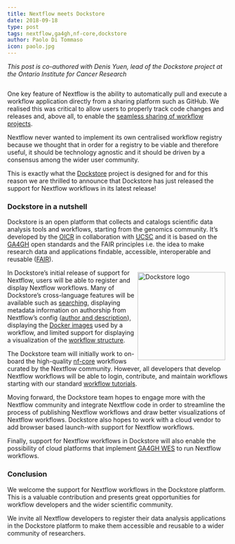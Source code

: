 ```yaml
---
title: Nextflow meets Dockstore
date: 2018-09-18
type: post
tags: nextflow,ga4gh,nf-core,dockstore
author: Paolo Di Tommaso
icon: paolo.jpg
---
```


<div class='text-muted' style='margin-bottom:2em'>
<i>This post is co-authored with Denis Yuen, lead of the Dockstore project at the Ontario Institute for Cancer Research</i>
</div>

One key feature of Nextflow is the ability to automatically pull and execute a workflow application directly from a sharing platform such as GitHub. We realised this was critical to allow users to properly track code changes and releases and, above all, to enable the [seamless sharing of workflow projects](/blog/2016/best-practice-for-reproducibility.html).

Nextflow never wanted to implement its own centralised workflow registry because we thought that in order for a registry to be viable and therefore useful, it should be technology agnostic and it should be driven by a consensus among the wider user community.

This is exactly what the [Dockstore](https://dockstore.org/) project is designed for and for this reason we are thrilled to announce that Dockstore has just released the support for Nextflow workflows in its latest release!

### Dockstore in a nutshell

Dockstore is an open platform that collects and catalogs scientific data analysis tools and workflows, starting from the genomics community. It’s developed by the [OICR](https://oicr.on.ca/) in collaboration with [UCSC](https://ucscgenomics.soe.ucsc.edu/) and it is based on the [GA4GH](https://www.ga4gh.org/) open standards and the FAIR principles i.e. the idea to make research data and applications findable, accessible, interoperable and reusable ([FAIR](https://www.nature.com/articles/sdata201618)).

<img src='/img/dockstore.png' alt="Dockstore logo" style='float:right; width: 150pt; padding: .5em;' />


In Dockstore’s initial release of support for Nextflow, users will be able to register and display Nextflow workflows. Many of Dockstore’s cross-language features will be available such as [searching](https://dockstore.org/search?descriptorType=nfl&searchMode=files), displaying metadata information on authorship from Nextflow’s config ([author and description](https://www.nextflow.io/docs/latest/config.html?highlight=author#scope-manifest)), displaying the [Docker images](https://dockstore.org/workflows/github.com/nf-core/hlatyping:1.1.1?tab=tools) used by a workflow, and limited support for displaying a visualization of the [workflow structure](https://dockstore.org/workflows/github.com/nf-core/hlatyping:1.1.1?tab=dag).

The Dockstore team will initially work to on-board the high-quality [nf-core](https://github.com/nf-core) workflows curated by the Nextflow community. However, all developers that develop Nextflow workflows will be able to login, contribute, and maintain workflows starting with our standard [workflow tutorials](https://docs.dockstore.org/docs/publisher-tutorials/workflows/).

Moving forward, the Dockstore team hopes to engage more with the Nextflow community and integrate Nextflow code in order to streamline the process of publishing Nextflow workflows and draw better visualizations of Nextflow workflows. Dockstore also hopes to work with a cloud vendor to add browser based launch-with support for Nextflow workflows.

Finally, support for Nextflow workflows in Dockstore will also enable the possibility of cloud platforms that implement [GA4GH WES](https://github.com/ga4gh/workflow-execution-service-schemas) to run Nextflow workflows.


### Conclusion

We welcome the support for Nextflow workflows in the Dockstore platform. This is a valuable contribution and presents great opportunities for workflow developers and the wider scientific community.

We invite all Nextflow developers to register their data analysis applications in the Dockstore platform to make them accessible and reusable to a wider community of researchers.
